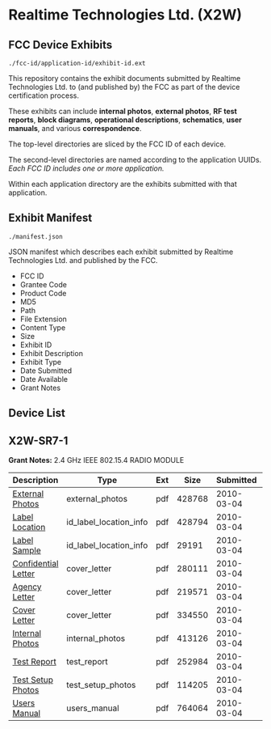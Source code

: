 # Realtime Technologies Ltd. (X2W)
## FCC Device Exhibits

```
./fcc-id/application-id/exhibit-id.ext
```

This repository contains the exhibit documents submitted by Realtime Technologies Ltd. to (and published by) the FCC as part of the device certification process.

These exhibits can include **internal photos**, **external photos**, **RF test reports**, **block diagrams**, **operational descriptions**, **schematics**, **user manuals**, and various **correspondence**.

The top-level directories are sliced by the FCC ID of each device.

The second-level directories are named according to the application UUIDs. *Each FCC ID includes one or more application.*

Within each application directory are the exhibits submitted with that application. 

## Exhibit Manifest

```
./manifest.json
```

JSON manifest which describes each exhibit submitted by Realtime Technologies Ltd. and published by the FCC.

- FCC ID
- Grantee Code
- Product Code
- MD5
- Path
- File Extension
- Content Type
- Size
- Exhibit ID
- Exhibit Description
- Exhibit Type
- Date Submitted
- Date Available
- Grant Notes

## Device List
## X2W-SR7-1
**Grant Notes:** 2.4 GHz IEEE 802.15.4 RADIO MODULE

| Description | Type | Ext | Size | Submitted | Available |
| ----------- | ---- | --- | ---- | --------- | --------- |
| [External Photos](X2W-SR7-1/db020c172480b5e052459c70f451960f/1248448.pdf) | external_photos | pdf | 428768 | 2010-03-04 | 2010-08-31 |
| [Label Location](X2W-SR7-1/db020c172480b5e052459c70f451960f/1248451.pdf) | id_label_location_info | pdf | 428794 | 2010-03-04 | 2010-03-04 |
| [Label Sample](X2W-SR7-1/db020c172480b5e052459c70f451960f/1248452.pdf) | id_label_location_info | pdf | 29191 | 2010-03-04 | 2010-03-04 |
| [Confidential Letter](X2W-SR7-1/db020c172480b5e052459c70f451960f/1248449.pdf) | cover_letter | pdf | 280111 | 2010-03-04 | 2010-03-04 |
| [Agency Letter](X2W-SR7-1/db020c172480b5e052459c70f451960f/1248450.pdf) | cover_letter | pdf | 219571 | 2010-03-04 | 2010-03-04 |
| [Cover Letter](X2W-SR7-1/db020c172480b5e052459c70f451960f/1248453.pdf) | cover_letter | pdf | 334550 | 2010-03-04 | 2010-03-04 |
| [Internal Photos](X2W-SR7-1/db020c172480b5e052459c70f451960f/1248447.pdf) | internal_photos | pdf | 413126 | 2010-03-04 | 2010-08-31 |
| [Test Report](X2W-SR7-1/db020c172480b5e052459c70f451960f/1248454.pdf) | test_report | pdf | 252984 | 2010-03-04 | 2010-03-04 |
| [Test Setup Photos](X2W-SR7-1/db020c172480b5e052459c70f451960f/1248455.pdf) | test_setup_photos | pdf | 114205 | 2010-03-04 | 2010-03-04 |
| [Users Manual](X2W-SR7-1/db020c172480b5e052459c70f451960f/1248456.pdf) | users_manual | pdf | 764064 | 2010-03-04 | 2010-03-04 |

